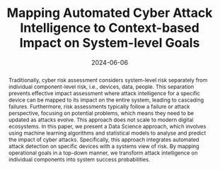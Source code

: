 ---
title: "Mapping Automated Cyber Attack Intelligence to Context-based Impact on System-level Goals"
authors:
- Pete Burnap
- Eirini Anthi
- Phillip Reinecke
- Lowri Williams
- Fengnian Cao
- Rakan Aldmoura
- Kevin Jones 

date: "2024-06-06"
doi: "https://www.mdpi.com/2624-800X/4/2/17"

# Schedule page publish date (NOT publication's date).
publishDate: ""

# Publication type.
# Legend: 0 = Uncategorized; 1 = Conference paper; 2 = Journal article;
# 3 = Preprint / Working Paper; 4 = Report; 5 = Book; 6 = Book section;
# 7 = Thesis; 8 = Patent
publication_types: ["2"]

# Publication name and optional abbreviated publication name.
publication: 'Journal of Cybersecurity and Privacy'
publication_short: ""

abstract: Traditionally, cyber risk assessment considers system-level risk separately from individual component-level risk, i.e., devices, data, people. This separation prevents effective impact assessment where attack intelligence for a specific device can be mapped to its impact on the entire system, leading to cascading failures. Furthermore, risk assessments typically follow a failure or attack perspective, focusing on potential problems, which means they need to be updated as attacks evolve. This approach does not scale to modern digital ecosystems. In this paper, we present a Data Science approach, which involves using machine learning algorithms and statistical models to analyse and predict the impact of cyber attacks. Specifically, this approach integrates automated attack detection on specific devices with a systems view of risk. By mapping operational goals in a top-down manner, we transform attack intelligence on individual components into system success probabilities.

# Summary. An optional shortened abstract.
summary: 

tags:
- cyber risk
- machine learning
- statistical modelling
- risk management
- industrial control systems
featured: true

# links:
# - icon: arxiv
#   icon_pack: ai
#   name: arXiv:2402.01670
#   url: https://www.mdpi.com/2078-2489/15/4/237
# - icon: inspire
#   icon_pack: ai
#   name: inspire1728738
#   url: https://inspirehep.net/literature/1728738
# - icon: springer
#   icon_pack: ai
#   name: JHEP 07 (2019) 123
#   url: https://doi.org/10.1007/JHEP07(2019)123
  
---